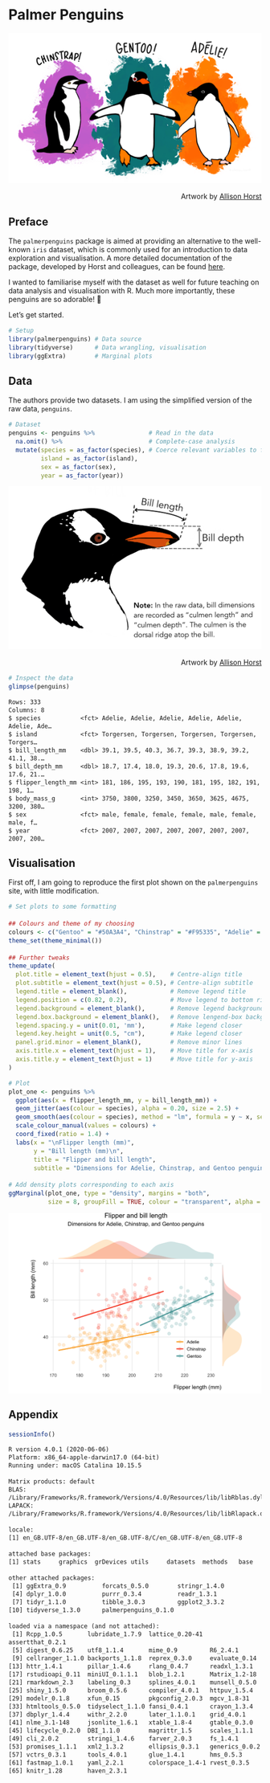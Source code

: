 Palmer Penguins
================

![palmer penguins](palmer-penguins.png)

<div style="text-align: right">

Artwork by [Allison Horst](https://www.allisonhorst.com)

</div>

## Preface

The `palmerpenguins` package is aimed at providing an alternative to the
well-known `iris` dataset, which is commonly used for an introduction to
data exploration and visualisation. A more detailed documentation of the
package, developed by Horst and colleagues, can be found
[here](https://allisonhorst.github.io/palmerpenguins/).

I wanted to familiarise myself with the dataset as well for future
teaching on data analysis and visualisation with R. Much more
importantly, these penguins are so adorable\! 🐧

Let’s get started.

``` r
# Setup
library(palmerpenguins) # Data source
library(tidyverse)      # Data wrangling, visualisation
library(ggExtra)        # Marginal plots
```

## Data

The authors provide two datasets. I am using the simplified version of
the raw data, `penguins`.

``` r
# Dataset
penguins <- penguins %>%               # Read in the data
  na.omit() %>%                        # Complete-case analysis
  mutate(species = as_factor(species), # Coerce relevant variables to factors
         island = as_factor(island),
         sex = as_factor(sex),
         year = as_factor(year))
```

![culmen depth](culmen_depth.png)

<div style="text-align: right">

Artwork by [Allison Horst](https://www.allisonhorst.com)

</div>

``` r
# Inspect the data
glimpse(penguins)
```

    Rows: 333
    Columns: 8
    $ species           <fct> Adelie, Adelie, Adelie, Adelie, Adelie, Adelie, Ade…
    $ island            <fct> Torgersen, Torgersen, Torgersen, Torgersen, Torgers…
    $ bill_length_mm    <dbl> 39.1, 39.5, 40.3, 36.7, 39.3, 38.9, 39.2, 41.1, 38.…
    $ bill_depth_mm     <dbl> 18.7, 17.4, 18.0, 19.3, 20.6, 17.8, 19.6, 17.6, 21.…
    $ flipper_length_mm <int> 181, 186, 195, 193, 190, 181, 195, 182, 191, 198, 1…
    $ body_mass_g       <int> 3750, 3800, 3250, 3450, 3650, 3625, 4675, 3200, 380…
    $ sex               <fct> male, female, female, female, male, female, male, f…
    $ year              <fct> 2007, 2007, 2007, 2007, 2007, 2007, 2007, 2007, 200…

## Visualisation

First off, I am going to reproduce the first plot shown on the
`palmerpenguins` site, with little modification.

``` r
# Set plots to some formatting

## Colours and theme of my choosing
colours <- c("Gentoo" = "#50A3A4", "Chinstrap" = "#F95335", "Adelie" = "#FCAF38")
theme_set(theme_minimal())

## Further tweaks
theme_update(
  plot.title = element_text(hjust = 0.5),    # Centre-align title
  plot.subtitle = element_text(hjust = 0.5), # Centre-align subtitle
  legend.title = element_blank(),            # Remove legend title
  legend.position = c(0.82, 0.2),            # Move legend to bottom right
  legend.background = element_blank(),       # Remove legend background
  legend.box.background = element_blank(),   # Remove lengend-box background
  legend.spacing.y = unit(0.01, 'mm'),       # Make legend closer
  legend.key.height = unit(0.5, "cm"),       # Make legend closer
  panel.grid.minor = element_blank(),        # Remove minor lines
  axis.title.x = element_text(hjust = 1),    # Move title for x-axis
  axis.title.y = element_text(hjust = 1)     # Move title for y-axis
)
```

``` r
# Plot
plot_one <- penguins %>% 
  ggplot(aes(x = flipper_length_mm, y = bill_length_mm)) +
  geom_jitter(aes(colour = species), alpha = 0.20, size = 2.5) +
  geom_smooth(aes(colour = species), method = "lm", formula = y ~ x, se = FALSE) +
  scale_colour_manual(values = colours) +
  coord_fixed(ratio = 1.4) +
  labs(x = "\nFlipper length (mm)",
       y = "Bill length (mm)\n",
       title = "Flipper and bill length",
       subtitle = "Dimensions for Adelie, Chinstrap, and Gentoo penguins\n")

# Add density plots corresponding to each axis
ggMarginal(plot_one, type = "density", margins = "both",
           size = 8, groupFill = TRUE, colour = "transparent", alpha = 0.25)
```

<img src="palmer-penguins_files/figure-gfm/visulalisation-1.png" style="display: block; margin: auto;" />

## Appendix

``` r
sessionInfo()
```

``` 
R version 4.0.1 (2020-06-06)
Platform: x86_64-apple-darwin17.0 (64-bit)
Running under: macOS Catalina 10.15.5

Matrix products: default
BLAS:   /Library/Frameworks/R.framework/Versions/4.0/Resources/lib/libRblas.dylib
LAPACK: /Library/Frameworks/R.framework/Versions/4.0/Resources/lib/libRlapack.dylib

locale:
[1] en_GB.UTF-8/en_GB.UTF-8/en_GB.UTF-8/C/en_GB.UTF-8/en_GB.UTF-8

attached base packages:
[1] stats     graphics  grDevices utils     datasets  methods   base     

other attached packages:
 [1] ggExtra_0.9          forcats_0.5.0        stringr_1.4.0       
 [4] dplyr_1.0.0          purrr_0.3.4          readr_1.3.1         
 [7] tidyr_1.1.0          tibble_3.0.3         ggplot2_3.3.2       
[10] tidyverse_1.3.0      palmerpenguins_0.1.0

loaded via a namespace (and not attached):
 [1] Rcpp_1.0.5       lubridate_1.7.9  lattice_0.20-41  assertthat_0.2.1
 [5] digest_0.6.25    utf8_1.1.4       mime_0.9         R6_2.4.1        
 [9] cellranger_1.1.0 backports_1.1.8  reprex_0.3.0     evaluate_0.14   
[13] httr_1.4.1       pillar_1.4.6     rlang_0.4.7      readxl_1.3.1    
[17] rstudioapi_0.11  miniUI_0.1.1.1   blob_1.2.1       Matrix_1.2-18   
[21] rmarkdown_2.3    labeling_0.3     splines_4.0.1    munsell_0.5.0   
[25] shiny_1.5.0      broom_0.5.6      compiler_4.0.1   httpuv_1.5.4    
[29] modelr_0.1.8     xfun_0.15        pkgconfig_2.0.3  mgcv_1.8-31     
[33] htmltools_0.5.0  tidyselect_1.1.0 fansi_0.4.1      crayon_1.3.4    
[37] dbplyr_1.4.4     withr_2.2.0      later_1.1.0.1    grid_4.0.1      
[41] nlme_3.1-148     jsonlite_1.6.1   xtable_1.8-4     gtable_0.3.0    
[45] lifecycle_0.2.0  DBI_1.1.0        magrittr_1.5     scales_1.1.1    
[49] cli_2.0.2        stringi_1.4.6    farver_2.0.3     fs_1.4.1        
[53] promises_1.1.1   xml2_1.3.2       ellipsis_0.3.1   generics_0.0.2  
[57] vctrs_0.3.1      tools_4.0.1      glue_1.4.1       hms_0.5.3       
[61] fastmap_1.0.1    yaml_2.2.1       colorspace_1.4-1 rvest_0.3.5     
[65] knitr_1.28       haven_2.3.1     
```
